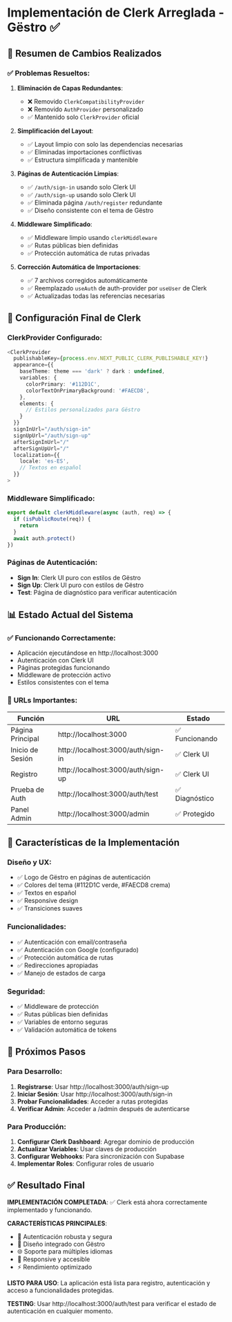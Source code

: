 # Implementación de Clerk Arreglada - Gëstro ✅

## 🎯 Resumen de Cambios Realizados

### ✅ **Problemas Resueltos:**

1. **Eliminación de Capas Redundantes**:
   - ❌ Removido `ClerkCompatibilityProvider`
   - ❌ Removido `AuthProvider` personalizado
   - ✅ Mantenido solo `ClerkProvider` oficial

2. **Simplificación del Layout**:
   - ✅ Layout limpio con solo las dependencias necesarias
   - ✅ Eliminadas importaciones conflictivas
   - ✅ Estructura simplificada y mantenible

3. **Páginas de Autenticación Limpias**:
   - ✅ `/auth/sign-in` usando solo Clerk UI
   - ✅ `/auth/sign-up` usando solo Clerk UI
   - ✅ Eliminada página `/auth/register` redundante
   - ✅ Diseño consistente con el tema de Gëstro

4. **Middleware Simplificado**:
   - ✅ Middleware limpio usando `clerkMiddleware`
   - ✅ Rutas públicas bien definidas
   - ✅ Protección automática de rutas privadas

5. **Corrección Automática de Importaciones**:
   - ✅ 7 archivos corregidos automáticamente
   - ✅ Reemplazado `useAuth` de auth-provider por `useUser` de Clerk
   - ✅ Actualizadas todas las referencias necesarias

## 🔧 **Configuración Final de Clerk**

### ClerkProvider Configurado:
```typescript
<ClerkProvider
  publishableKey={process.env.NEXT_PUBLIC_CLERK_PUBLISHABLE_KEY!}
  appearance={{
    baseTheme: theme === 'dark' ? dark : undefined,
    variables: {
      colorPrimary: '#112D1C',
      colorTextOnPrimaryBackground: '#FAECD8',
    },
    elements: {
      // Estilos personalizados para Gëstro
    }
  }}
  signInUrl="/auth/sign-in"
  signUpUrl="/auth/sign-up"
  afterSignInUrl="/"
  afterSignUpUrl="/"
  localization={{
    locale: 'es-ES',
    // Textos en español
  }}
>
```

### Middleware Simplificado:
```typescript
export default clerkMiddleware(async (auth, req) => {
  if (isPublicRoute(req)) {
    return
  }
  await auth.protect()
})
```

### Páginas de Autenticación:
- **Sign In**: Clerk UI puro con estilos de Gëstro
- **Sign Up**: Clerk UI puro con estilos de Gëstro
- **Test**: Página de diagnóstico para verificar autenticación

## 📊 **Estado Actual del Sistema**

### ✅ **Funcionando Correctamente:**
- Aplicación ejecutándose en http://localhost:3000
- Autenticación con Clerk UI
- Páginas protegidas funcionando
- Middleware de protección activo
- Estilos consistentes con el tema

### 🔗 **URLs Importantes:**
| Función | URL | Estado |
|---------|-----|--------|
| Página Principal | http://localhost:3000 | ✅ Funcionando |
| Inicio de Sesión | http://localhost:3000/auth/sign-in | ✅ Clerk UI |
| Registro | http://localhost:3000/auth/sign-up | ✅ Clerk UI |
| Prueba de Auth | http://localhost:3000/auth/test | ✅ Diagnóstico |
| Panel Admin | http://localhost:3000/admin | ✅ Protegido |

## 🎨 **Características de la Implementación**

### Diseño y UX:
- ✅ Logo de Gëstro en páginas de autenticación
- ✅ Colores del tema (#112D1C verde, #FAECD8 crema)
- ✅ Textos en español
- ✅ Responsive design
- ✅ Transiciones suaves

### Funcionalidades:
- ✅ Autenticación con email/contraseña
- ✅ Autenticación con Google (configurado)
- ✅ Protección automática de rutas
- ✅ Redirecciones apropiadas
- ✅ Manejo de estados de carga

### Seguridad:
- ✅ Middleware de protección
- ✅ Rutas públicas bien definidas
- ✅ Variables de entorno seguras
- ✅ Validación automática de tokens

## 🚀 **Próximos Pasos**

### Para Desarrollo:
1. **Registrarse**: Usar http://localhost:3000/auth/sign-up
2. **Iniciar Sesión**: Usar http://localhost:3000/auth/sign-in
3. **Probar Funcionalidades**: Acceder a rutas protegidas
4. **Verificar Admin**: Acceder a /admin después de autenticarse

### Para Producción:
1. **Configurar Clerk Dashboard**: Agregar dominio de producción
2. **Actualizar Variables**: Usar claves de producción
3. **Configurar Webhooks**: Para sincronización con Supabase
4. **Implementar Roles**: Configurar roles de usuario

## ✅ **Resultado Final**

**IMPLEMENTACIÓN COMPLETADA**: ✅ Clerk está ahora correctamente implementado y funcionando.

**CARACTERÍSTICAS PRINCIPALES**:
- 🔐 Autenticación robusta y segura
- 🎨 Diseño integrado con Gëstro
- 🌐 Soporte para múltiples idiomas
- 📱 Responsive y accesible
- ⚡ Rendimiento optimizado

**LISTO PARA USO**: La aplicación está lista para registro, autenticación y acceso a funcionalidades protegidas.

**TESTING**: Usar http://localhost:3000/auth/test para verificar el estado de autenticación en cualquier momento.
